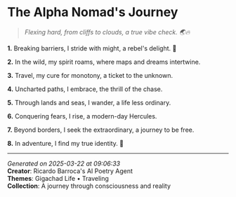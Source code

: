 # The Alpha Nomad's Journey

> *Flexing hard, from cliffs to clouds, a true vibe check. 🌏🔥*

**1.** Breaking barriers, I stride with might, a rebel's delight. 🌋


**2.** In the wild, my spirit roams, where maps and dreams intertwine.


**3.** Travel, my cure for monotony, a ticket to the unknown.


**4.** Uncharted paths, I embrace, the thrill of the chase.


**5.** Through lands and seas, I wander, a life less ordinary.


**6.** Conquering fears, I rise, a modern-day Hercules.


**7.** Beyond borders, I seek the extraordinary, a journey to be free.


**8.** In adventure, I find my true identity. 🌅



---

*Generated on 2025-03-22 at 09:06:33*  
**Creator**: Ricardo Barroca's AI Poetry Agent  
**Themes**: Gigachad Life • Traveling  
**Collection**: A journey through consciousness and reality
